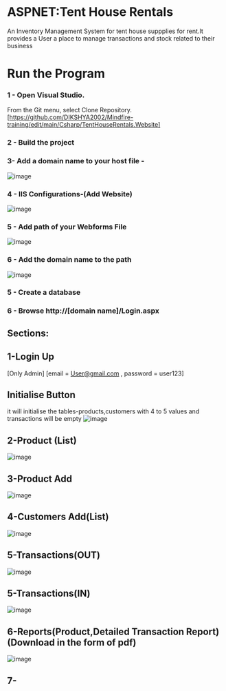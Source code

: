 # ASPNET:Tent House Rentals

An Inventory Management System for tent house suppplies for rent.It provides a User a place to manage transactions and stock related to their business
# Run the Program
###  1 - Open Visual Studio.
From the Git menu, select Clone Repository. [https://github.com/DIKSHYA2002/Mindfire-training/edit/main/Csharp/TentHouseRentals.Website]
###  2 - Build the project
###  3- Add a domain name to your host file - 
![image](https://github.com/DIKSHYA2002/Mindfire-training/assets/78462004/3a07bd16-b063-4c98-b405-fb22e6747198)
###  4 - IIS Configurations-(Add Website)
![image](https://github.com/DIKSHYA2002/Mindfire-training/assets/78462004/9593505d-9abf-457e-9924-745d3b93f13f)
###  5 - Add path of your Webforms File
![image](https://github.com/DIKSHYA2002/Mindfire-training/assets/78462004/9cb2074e-e50e-40af-8af7-e3c3c22b3a4d)
###  6 -  Add the domain name to the path
![image](https://github.com/DIKSHYA2002/Mindfire-training/assets/78462004/b86592e6-bc04-43db-b196-2ba4ea081434)
###  5 - Create a database
###  6 - Browse  http://[domain name]/Login.aspx
##  Sections:
## 1-Login Up
[Only Admin] [email = User@gmail.com , password  = user123]
## Initialise Button
it will initialise the tables-products,customers with 4 to 5 values and transactions will be  empty
![image](https://github.com/DIKSHYA2002/Mindfire-training/assets/78462004/508ddc14-4526-421c-8135-247f2ab09970)
## 2-Product (List)
![image](https://github.com/DIKSHYA2002/Mindfire-training/assets/78462004/a1bfb1dc-b721-4e6f-a4c5-797f8c9aaf92)
## 3-Product Add
![image](https://github.com/DIKSHYA2002/Mindfire-training/assets/78462004/291ca266-9568-40fe-b6c0-532f9fc243b1)
## 4-Customers Add(List)

![image](https://github.com/DIKSHYA2002/Mindfire-training/assets/78462004/5fef6f32-a1ca-4af3-a5c7-5a1da3475411)

## 5-Transactions(OUT)
![image](https://github.com/DIKSHYA2002/Mindfire-training/assets/78462004/12f0955b-656e-4d7e-9bf3-b9dcd42bdf5c)

## 5-Transactions(IN)
![image](https://github.com/DIKSHYA2002/Mindfire-training/assets/78462004/8ee5983a-becd-4542-bc12-b1a882966169)

## 6-Reports(Product,Detailed Transaction Report)(Download in the form of pdf)
![image](https://github.com/DIKSHYA2002/Mindfire-training/assets/78462004/f34a0118-cd91-41a9-af78-0d1ff5766d30)

## 7- 




